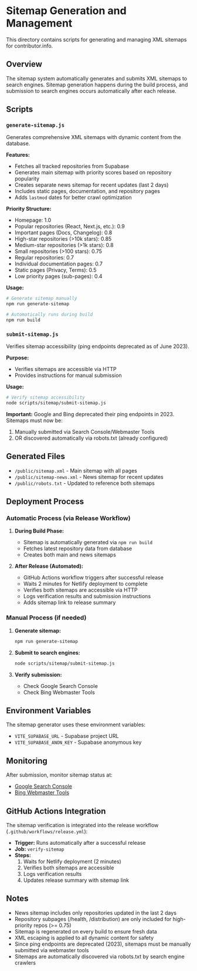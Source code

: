 # Sitemap Generation and Management

This directory contains scripts for generating and managing XML sitemaps for contributor.info.

## Overview

The sitemap system automatically generates and submits XML sitemaps to search engines. Sitemap generation happens during the build process, and submission to search engines occurs automatically after each release.

## Scripts

### `generate-sitemap.js`
Generates comprehensive XML sitemaps with dynamic content from the database.

**Features:**
- Fetches all tracked repositories from Supabase
- Generates main sitemap with priority scores based on repository popularity
- Creates separate news sitemap for recent updates (last 2 days)
- Includes static pages, documentation, and repository pages
- Adds `lastmod` dates for better crawl optimization

**Priority Structure:**
- Homepage: 1.0
- Popular repositories (React, Next.js, etc.): 0.9
- Important pages (Docs, Changelog): 0.8
- High-star repositories (>10k stars): 0.85
- Medium-star repositories (>1k stars): 0.8
- Small repositories (>100 stars): 0.75
- Regular repositories: 0.7
- Individual documentation pages: 0.7
- Static pages (Privacy, Terms): 0.5
- Low priority pages (sub-pages): 0.4

**Usage:**
```bash
# Generate sitemap manually
npm run generate-sitemap

# Automatically runs during build
npm run build
```

### `submit-sitemap.js`
Verifies sitemap accessibility (ping endpoints deprecated as of June 2023).

**Purpose:**
- Verifies sitemaps are accessible via HTTP
- Provides instructions for manual submission

**Usage:**
```bash
# Verify sitemap accessibility
node scripts/sitemap/submit-sitemap.js
```

**Important:** Google and Bing deprecated their ping endpoints in 2023. Sitemaps must now be:
1. Manually submitted via Search Console/Webmaster Tools
2. OR discovered automatically via robots.txt (already configured)

## Generated Files

- `/public/sitemap.xml` - Main sitemap with all pages
- `/public/sitemap-news.xml` - News sitemap for recent updates
- `/public/robots.txt` - Updated to reference both sitemaps

## Deployment Process

### Automatic Process (via Release Workflow)

1. **During Build Phase:**
   - Sitemap is automatically generated via `npm run build`
   - Fetches latest repository data from database
   - Creates both main and news sitemaps

2. **After Release (Automated):**
   - GitHub Actions workflow triggers after successful release
   - Waits 2 minutes for Netlify deployment to complete
   - Verifies both sitemaps are accessible via HTTP
   - Logs verification results and submission instructions
   - Adds sitemap link to release summary

### Manual Process (if needed)

1. **Generate sitemap:**
   ```bash
   npm run generate-sitemap
   ```

2. **Submit to search engines:**
   ```bash
   node scripts/sitemap/submit-sitemap.js
   ```

3. **Verify submission:**
   - Check Google Search Console
   - Check Bing Webmaster Tools

## Environment Variables

The sitemap generator uses these environment variables:
- `VITE_SUPABASE_URL` - Supabase project URL
- `VITE_SUPABASE_ANON_KEY` - Supabase anonymous key

## Monitoring

After submission, monitor sitemap status at:
- [Google Search Console](https://search.google.com/search-console)
- [Bing Webmaster Tools](https://www.bing.com/webmasters)

## GitHub Actions Integration

The sitemap verification is integrated into the release workflow (`.github/workflows/release.yml`):

- **Trigger:** Runs automatically after a successful release
- **Job:** `verify-sitemap` 
- **Steps:**
  1. Waits for Netlify deployment (2 minutes)
  2. Verifies both sitemaps are accessible
  3. Logs verification results
  4. Updates release summary with sitemap link

## Notes

- News sitemap includes only repositories updated in the last 2 days
- Repository subpages (/health, /distribution) are only included for high-priority repos (>= 0.75)
- Sitemap is regenerated on every build to ensure fresh data
- XML escaping is applied to all dynamic content for safety
- Since ping endpoints are deprecated (2023), sitemaps must be manually submitted via webmaster tools
- Sitemaps are automatically discovered via robots.txt by search engine crawlers
